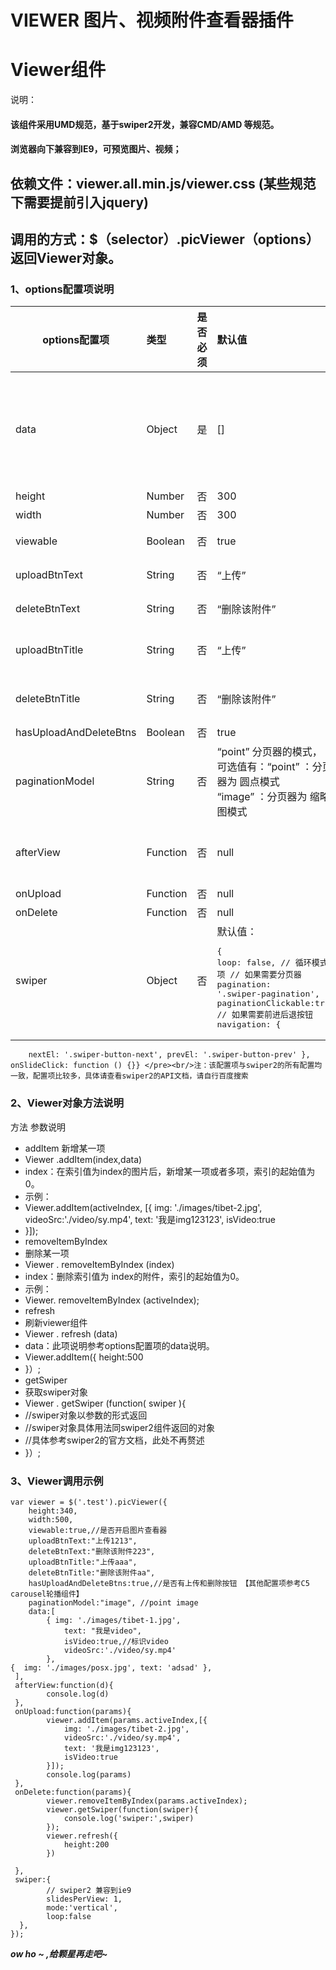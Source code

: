 # VIEWER 图片、视频附件查看器插件
# Viewer组件

说明：
#### 该组件采用UMD规范，基于swiper2开发，兼容CMD/AMD 等规范。
#### 浏览器向下兼容到IE9，可预览图片、视频；
## 依赖文件：viewer.all.min.js/viewer.css (某些规范下需要提前引入jquery)
## 调用的方式：$（selector）.picViewer（options） 返回Viewer对象。
### 1、options配置项说明
options配置项 | 类型	| 是否必须 | 默认值 | 参数说明
---|:--|:--|:--|:--
 data | Object| 是 | [] | 组件的数据源，如：<pre style="white-space:pre-wrap;">[ {img: ”../img/1.png”, text:”我是文字1” },  {img:”../img/2.png”, text:”我是文字2”, isVideo:true, videoSrc:”./video/sy.mp4” }]</pre>
 height | Number | 否 | 300 | 组件的高度值~
 width | Number | 否 | 300 | 组件的宽度值
 viewable | Boolean | 否 | true | 组件是否可点击打开大图预览
 uploadBtnText | String | 否 | “上传” | 上传按钮文字的内容【第一个按钮显示的文案】
 deleteBtnText | String | 否 | “删除该附件” | 删除按钮文字的内容【第二个按钮显示的文案】
 uploadBtnTitle | String | 否 | “上传” | 上传按钮提示文字的内容【第一个按钮显示的提示文案】
 deleteBtnTitle | String | 否 | “删除该附件” | 删除按钮提示文字的内容【第二个按钮显示的提示文案】
 hasUploadAndDeleteBtns | Boolean | 否 | true | 是否有 **上传**和 **删除** 按钮
 paginationModel | String | 否 | “point”	分页器的模式，<br/>可选值有：“point” ：分页器为 圆点模式 <br/>“image” ：分页器为 缩略图模式
 afterView | Function | 否 | null | 点击打开大图预览之后的回调方法，<br/>必须配合viewable为true时使用
 onUpload | Function | 否 | null | 点击上传按钮之后的回调 
 onDelete | Function | 否 | null | 点击删除按钮之后的回调
 swiper | Object | 否 | 默认值：<pre style="white-space:pre-wrap;">{ loop: false, // 循环模式选项  // 如果需要分页器 pagination: '.swiper-pagination', paginationClickable:true, // 如果需要前进后退按钮 navigation: {
        nextEl: '.swiper-button-next', prevEl: '.swiper-button-prev' }, onSlideClick: function () {}} </pre><br/>注：该配置项与swiper2的所有配置均一致，配置项比较多，具体请查看swiper2的API文档，请自行百度搜索
				




### 2、Viewer对象方法说明

方法	参数说明
+ addItem	新增某一项
+ Viewer .addItem(index,data)
+ index：在索引值为index的图片后，新增某一项或者多项，索引的起始值为0。
+ 示例：
+ Viewer.addItem(activeIndex, [{
     img: './images/tibet-2.jpg',
     videoSrc:'./video/sy.mp4',
     text: '我是img123123',
     isVideo:true
+ }]);
+ removeItemByIndex	
+ 删除某一项
+ Viewer . removeItemByIndex (index)
+ index：删除索引值为 index的附件，索引的起始值为0。
+ 示例：
+ Viewer. removeItemByIndex (activeIndex);
+ refresh	
+ 刷新viewer组件
+ Viewer . refresh (data)
+ data：此项说明参考options配置项的data说明。
+ Viewer.addItem({
   height:500
+ }）;
+ getSwiper	
+ 获取swiper对象
+ Viewer . getSwiper (function( swiper ){
+ //swiper对象以参数的形式返回
+ //swiper对象具体用法同swiper2组件返回的对象
+ //具体参考swiper2的官方文档，此处不再赘述
+  }）;


### 3、Viewer调用示例
```
var viewer = $('.test').picViewer({
    height:340,
    width:500,
    viewable:true,//是否开启图片查看器
    uploadBtnText:"上传1213",
    deleteBtnText:"删除该附件223",
    uploadBtnTitle:"上传aaa",
    deleteBtnTitle:"删除该附件aa",
    hasUploadAndDeleteBtns:true,//是否有上传和删除按钮 【其他配置项参考C5 carousel轮播组件】
    paginationModel:"image", //point image
    data:[
        { img: './images/tibet-1.jpg',
            text: "我是video",
            isVideo:true,//标识video
            videoSrc:'./video/sy.mp4'
        },
{  img: './images/posx.jpg', text: 'adsad' }, 
 ],
 afterView:function(d){
        console.log(d)
 },
 onUpload:function(params){
        viewer.addItem(params.activeIndex,[{
            img: './images/tibet-2.jpg',
            videoSrc:'./video/sy.mp4',
            text: '我是img123123',
            isVideo:true
        }]);
        console.log(params)
 },
 onDelete:function(params){
        viewer.removeItemByIndex(params.activeIndex);
        viewer.getSwiper(function(swiper){
            console.log('swiper:',swiper)
        });
        viewer.refresh({
            height:200
        })

 },
 swiper:{
        // swiper2 兼容到ie9
        slidesPerView: 1,
        mode:'vertical',
        loop:false
  },
});
```
***ow ho ~ ,给颗星再走吧~***
